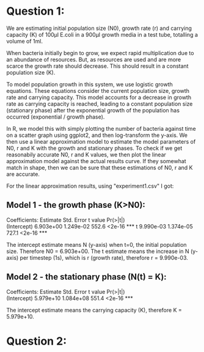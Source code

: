 # Question 1:

We are estimating initial population size (N0), growth rate (r) and carrying capacity (K) of 100µl E.coli in a 900µl growth media in a test tube, totalling a volume of 1ml. 

When bacteria initially begin to grow, we expect rapid multiplication due to an abundance of resources. But, as resources are used and are more scarce the growth rate should decrease. This should result in a constant population size (K).

To model population growth in this system, we use logistic growth equations. These equations consider the current population size, growth rate and carrying capacity. This model accounts for a decrease in growth rate as carrying capacity is reached, leading to a constant population size (stationary phase) after the exponential growth of the population has occurred (exponential / growth phase). 

In R, we model this with simply plotting the number of bacteria against time on a scatter graph using ggplot2, and then log-transform the y-axis. We then use a linear approximation model to estimate the model parameters of N0, r and K with the growth and stationary phases. To check if we get reasonabily accurate N0, r and K values, we then plot the linear approximation model against the actual results curve. If they somewhat match in shape, then we can be sure that these estimations of N0, r and K are accurate.

For the linear approximation results, using "experiment1.csv" I got:

## Model 1 - the growth phase (K>N0):

Coefficients:
             Estimate Std. Error t value Pr(>|t|)    
(Intercept) 6.903e+00  1.249e-02   552.6   <2e-16 ***
t           9.990e-03  1.374e-05   727.1   <2e-16 ***

The intercept estimate means N (y-axis) when t=0, the initial population size. Therefore N0 = 6.903e+00.
The t estimate means the increase in N (y-axis) per timestep (1s), which is r (growth rate), therefore r = 9.990e-03.

## Model 2 - the stationary phase (N(t) = K):

Coefficients:
             Estimate Std. Error t value Pr(>|t|)    
(Intercept) 5.979e+10  1.084e+08   551.4   <2e-16 ***

The intercept estimate means the carrying capacity (K), therefore K = 5.979e+10.

# Question 2:

